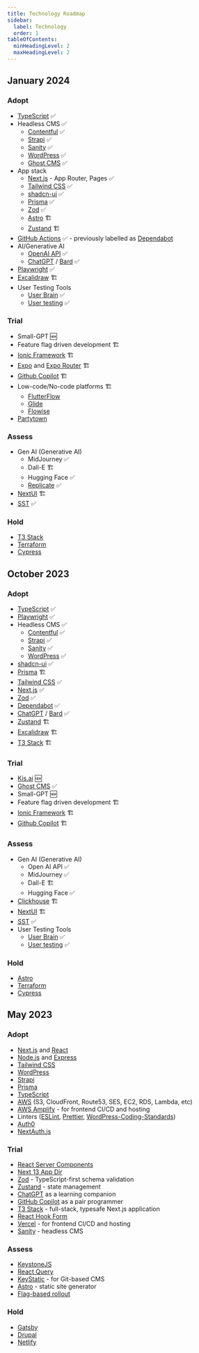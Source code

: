 ```yaml
---
title: Technology Roadmap
sidebar:
  label: Technology
  order: 1
tableOfContents:
  minHeadingLevel: 2
  maxHeadingLevel: 2
---
```


## January 2024

### Adopt

- [TypeScript](https://www.typescriptlang.org/) ✅
- Headless CMS ✅
  - [Contentful](https://www.contentful.com/) ✅
  - [Strapi](https://strapi.io/) ✅
  - [Sanity](https://www.sanity.io/) ✅
  - [WordPress](https://wordpress.org/) ✅
  - [Ghost CMS](https://ghost.org/) ✅
- App stack
  - [Next.js](https://nextjs.org/) - App Router, Pages ✅
  - [Tailwind CSS](https://tailwindcss.com/) ✅
  - [shadcn-ui](https://ui.shadcn.com/) ✅
  - [Prisma](https://www.prisma.io/) ✅
  - [Zod](https://zod.dev/) ✅
  - [Astro](https://astro.build/) 🏗️
  - [Zustand](https://zustand-demo.pmnd.rs/) 🏗️
- [GitHub Actions](https://docs.github.com/en/actions) ✅ - previously labelled as [Dependabot](https://github.com/dependabot)
- AI/Generative AI
  - [OpenAI API](https://platform.openai.com/docs/) ✅
  - [ChatGPT](https://chat.openai.com/) / [Bard](https://bard.google.com/) ✅
- [Playwright](https://playwright.dev/) ✅
- [Excalidraw](https://excalidraw.com/) 🏗️
- User Testing Tools
  - [User Brain](https://www.userbrain.com/en/) ✅
  - [User testing](https://www.usertesting.com/) ✅

### Trial

- Small-GPT 🆕
- Feature flag driven development 🏗️
- [Ionic Framework](https://ionicframework.com/) 🏗️
- [Expo](https://docs.expo.dev/) and [Expo Router](https://docs.expo.dev/router/introduction/) 🏗️
- [Github Copilot](https://github.com/features/copilot) 🏗️
- Low-code/No-code platforms 🏗️
  - [FlutterFlow](https://flutterflow.io/)
  - [Glide](https://www.glideapps.com/)
  - [Flowise](https://flowiseai.com/)
- [Partytown](https://partytown.builder.io/)

### Assess

- Gen AI (Generative AI)
  - MidJourney ✅
  - Dall-E 🏗️
  - Hugging Face ✅
  - [Replicate](https://www.replicate.com/) ✅
- [NextUI](https://nextui.org/docs/guide/introduction) 🏗️
- [SST](https://sst.dev/) ✅

### Hold

- [T3 Stack](https://create.t3.gg/)
- [Terraform](https://www.terraform.io/)
- [Cypress](https://www.cypress.io/)

## October 2023

### Adopt

- [TypeScript](https://www.typescriptlang.org/) ✅
- [Playwright](https://playwright.dev/) ✅
- Headless CMS ✅
  - [Contentful](https://www.contentful.com/) ✅
  - [Strapi](https://strapi.io/) ✅
  - [Sanity](https://www.sanity.io/) ✅
  - [WordPress](https://wordpress.org/) ✅
- [shadcn-ui](https://ui.shadcn.com/) ✅
- [Prisma](https://www.prisma.io/) 🏗️
- [Tailwind CSS](https://tailwindcss.com/) ✅
- [Next.js](https://nextjs.org/) ✅
- [Zod](https://zod.dev/) ✅
- [Dependabot](https://github.com/dependabot) ✅
- [ChatGPT](https://chat.openai.com/) / [Bard](https://bard.google.com/) ✅
- [Zustand](https://zustand-demo.pmnd.rs/) 🏗️
- [Excalidraw](https://excalidraw.com/) 🏗️
- [T3 Stack](https://create.t3.gg/) 🏗️

### Trial

- [Kis.ai](https://kis.ai/) 🆕
- [Ghost CMS](https://ghost.org/) ✅
- Small-GPT 🆕
- Feature flag driven development 🏗️
- [Ionic Framework](https://ionicframework.com/) 🏗️
- [Github Copilot](https://github.com/features/copilot) 🏗️

### Assess

- Gen AI (Generative AI)
  - Open AI API ✅
  - MidJourney ✅
  - Dall-E 🏗️
  - Hugging Face ✅
- [Clickhouse](https://clickhouse.com/) 🏗️
- [NextUI](https://nextui.org/docs/guide/introduction) 🏗️
- [SST](https://sst.dev/) ✅
- User Testing Tools
  - [User Brain](https://www.userbrain.com/en/) ✅
  - [User testing](https://www.usertesting.com/) ✅

### Hold

- [Astro](https://astro.build/)
- [Terraform](https://www.terraform.io/)
- [Cypress](https://www.cypress.io/)

## May 2023

### Adopt

- [Next.js](https://nextjs.org/) and [React](https://reactjs.org/)
- [Node.js](https://nodejs.org/en/) and [Express](https://expressjs.com/)
- [Tailwind CSS](https://tailwindcss.com/)
- [WordPress](https://wordpress.org/)
- [Strapi](https://strapi.io/)
- [Prisma](https://www.prisma.io/)
- [TypeScript](https://www.typescriptlang.org/)
- [AWS](https://aws.amazon.com/) (S3, CloudFront, Route53, SES, EC2, RDS, Lambda, etc)
- [AWS Amplify](https://aws.amazon.com/amplify/) - for frontend CI/CD and hosting
- Linters ([ESLint](https://eslint.org/), [Prettier](https://www.npmjs.com/package/@axioned/prettier-config), [WordPress-Coding-Standards](https://github.com/WordPress/WordPress-Coding-Standards))
- [Auth0](https://auth0.com/)
- [NextAuth.js](https://next-auth.js.org/)

### Trial

- [React Server Components](https://www.patterns.dev/posts/react-server-components)
- [Next 13 App Dir](https://nextjs.org/docs/app)
- [Zod](https://zod.dev/) - TypeScript-first schema validation
- [Zustand](https://github.com/pmndrs/zustand) - state management
- [ChatGPT](https://chat.openai.com/) as a learning companion
- [GitHub Copilot](https://copilot.github.com/) as a pair programmer
- [T3 Stack](https://create.t3.gg/) - full-stack, typesafe Next.js application
- [React Hook Form](https://react-hook-form.com/)
- [Vercel](https://vercel.com/) - for frontend CI/CD and hosting
- [Sanity](https://www.sanity.io/) - headless CMS

### Assess

- [KeystoneJS](https://www.keystonejs.com/)
- [React Query](https://react-query.tanstack.com/)
- [KeyStatic](https://keystatic.com/) - for Git-based CMS
- [Astro](https://astro.build/) - static site generator
- [Flag-based rollout](https://martinfowler.com/articles/feature-toggles.html)

### Hold

- [Gatsby](https://www.gatsbyjs.com/)
- [Drupal](https://www.drupal.org/)
- [Netlify](https://www.netlify.com/)
